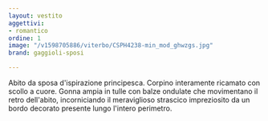 ```yaml
---
layout: vestito
aggettivi:
- romantico
ordine: 1
image: "/v1598705886/viterbo/CSPH4238-min_mod_ghwzgs.jpg"
brand: gaggioli-sposi

---
```

Abito da sposa d'ispirazione principesca. Corpino interamente ricamato con scollo a cuore. Gonna ampia in tulle con balze ondulate che movimentano il retro dell'abito, incorniciando il meraviglioso strascico impreziosito da un bordo decorato presente lungo l'intero perimetro.